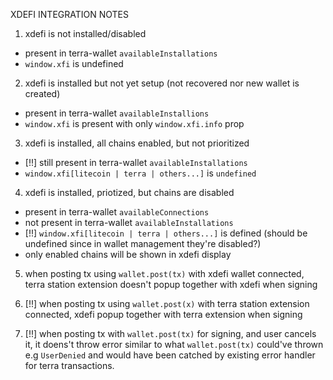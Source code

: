 XDEFI INTEGRATION NOTES

1. xdefi is not installed/disabled

- present in terra-wallet `availableInstallations`
- `window.xfi` is undefined

2. xdefi is installed but not yet setup (not recovered nor new wallet is created)

- present in terra-wallet `availableInstallions`
- `window.xfi` is present with only `window.xfi.info` prop

3. xdefi is installed, all chains enabled, but not prioritized

- [!!] still present in terra-wallet `availableInstallations`
- `window.xfi[litecoin | terra | others...]` is `undefined`

4. xdefi is installed, priotized, but chains are disabled

- present in terra-wallet `availableConnections`
- not present in terra-wallet `availableInstallations`
- [!!] `window.xfi[litecoin | terra | others...]` is defined
  (should be undefined since in wallet management they're disabled?)
- only enabled chains will be shown in xdefi display

5. when posting tx using `wallet.post(tx)` with xdefi wallet connected, terra station extension doesn't popup together with xdefi when signing

6. [!!] when posting tx using `wallet.post(x)` with terra station extension connected, xdefi popup together with terra extension when signing

7. [!!] when posting tx with `wallet.post(tx)` for signing, and user cancels it, it doens't throw error similar to what `wallet.post(tx)` could've thrown e.g `UserDenied` and would have been catched by existing error handler for terra transactions.
